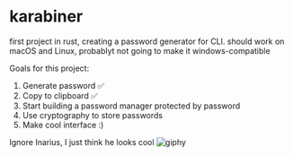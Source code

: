 # karabiner
first project in rust, creating a password generator for CLI. should work on macOS and Linux, probablyt not going to make it windows-compatible

Goals for this project:
  1. Generate password ✅
  2. Copy to clipboard ✅
  3. Start building a password manager protected by password
  4. Use cryptography to store passwords
  5. Make cool interface :)
  
Ignore Inarius, I just think he looks cool
![giphy](https://user-images.githubusercontent.com/68069187/229680290-2fe9855b-63d3-4b97-a0c1-642b5d319867.gif)
